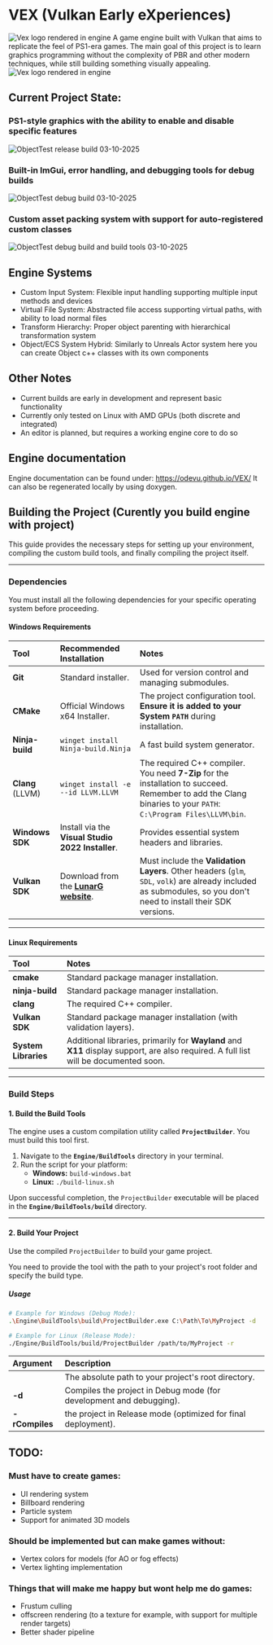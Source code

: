 #  VEX (Vulkan Early eXperiences)
![Vex logo rendered in engine](/RepoStuff/RenderedLogo.png)
A game engine built with Vulkan that aims to replicate the feel of PS1-era games. The main goal of this project is to learn graphics programming without the complexity of PBR and other modern techniques, while still building something visually appealing.
![Vex logo rendered in engine](/RepoStuff/VEX_SS_LOWRES.png)

## Current Project State:
### PS1-style graphics with the ability to enable and disable specific features
![ObjectTest release build 03-10-2025](/RepoStuff/VEX_Release.gif)

### Built-in ImGui, error handling, and debugging tools for debug builds
![ObjectTest debug build 03-10-2025](/RepoStuff/VEX_Debug.gif)

### Custom asset packing system with support for auto-registered custom classes
![ObjectTest debug build and build tools 03-10-2025](/RepoStuff/VEX_features.gif)

## Engine Systems
- Custom Input System: Flexible input handling supporting multiple input methods and devices
- Virtual File System: Abstracted file access supporting virtual paths, with ability to load normal files
- Transform Hierarchy: Proper object parenting with hierarchical transformation system
- Object/ECS System Hybrid: Similarly to Unreals Actor system here you can create Object c++ classes with its own components

## Other Notes
- Current builds are early in development and represent basic functionality
- Currently only tested on Linux with AMD GPUs (both discrete and integrated)
- An editor is planned, but requires a working engine core to do so

## Engine documentation
Engine documentation can be found under: https://odevu.github.io/VEX/
It can also be regenerated locally by using doxygen.

## Building the Project (Curently you build engine with project)

This guide provides the necessary steps for setting up your environment, compiling the custom build tools, and finally compiling the project itself.

---

### Dependencies

You must install all the following dependencies for your specific operating system before proceeding.

#### Windows Requirements

| Tool | Recommended Installation | Notes |
| :--- | :--- | :--- |
| **Git** | Standard installer. | Used for version control and managing submodules. |
| **CMake** | Official Windows x64 Installer. | The project configuration tool. **Ensure it is added to your System `PATH`** during installation. |
| **Ninja-build** | `winget install Ninja-build.Ninja` | A fast build system generator. |
| **Clang** (LLVM) | `winget install -e --id LLVM.LLVM` | The required C++ compiler. You need **7-Zip** for the installation to succeed. Remember to add the Clang binaries to your `PATH`: `C:\Program Files\LLVM\bin`. |
| **Windows SDK** | Install via the **Visual Studio 2022 Installer**. | Provides essential system headers and libraries. |
| **Vulkan SDK** | Download from the **[LunarG website](https://www.lunarg.com/vulkan-sdk/)**. | Must include the **Validation Layers**. Other headers (`glm`, `SDL`, `volk`) are already included as submodules, so you don't need to install their SDK versions. |

---

#### Linux Requirements

| Tool | Notes |
| :--- | :--- |
| **cmake** | Standard package manager installation. |
| **ninja-build** | Standard package manager installation. |
| **clang** | The required C++ compiler. |
| **Vulkan SDK** | Standard package manager installation (with validation layers). |
| **System Libraries** | Additional libraries, primarily for **Wayland** and **X11** display support, are also required. A full list will be documented soon. |

---

### Build Steps

#### 1. Build the Build Tools

The engine uses a custom compilation utility called **`ProjectBuilder`**. You must build this tool first.

1.  Navigate to the **`Engine/BuildTools`** directory in your terminal.
2.  Run the script for your platform:
    * **Windows:** `build-windows.bat`
    * **Linux:** `./build-linux.sh`

Upon successful completion, the `ProjectBuilder` executable will be placed in the **`Engine/BuildTools/build`** directory.

---

#### 2. Build Your Project

Use the compiled `ProjectBuilder` to build your game project.

You need to provide the tool with the path to your project's root folder and specify the build type.

##### Usage

```bash
# Example for Windows (Debug Mode):
.\Engine\BuildTools\build\ProjectBuilder.exe C:\Path\To\MyProject -d

# Example for Linux (Release Mode):
./Engine/BuildTools/build/ProjectBuilder /path/to/MyProject -r
```

| Argument | Description |
| :--- | :--- |
| **<path>** | The absolute path to your project's root directory. |
| **-d** | Compiles the project in Debug mode (for development and debugging). |
| **-rCompiles** | the project in Release mode (optimized for final deployment). |

## TODO:
### Must have to create games:
- UI rendering system
- Billboard rendering
- Particle system
- Support for animated 3D models
### Should be implemented but can make games without:
- Vertex colors for models (for AO or fog effects)
- Vertex lighting implementation
### Things that will make me happy but wont help me do games:
- Frustum culling
- offscreen rendering (to a texture for example, with support for multiple render targets)
- Better shader pipeline
